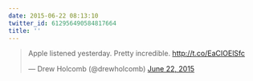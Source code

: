 ```yaml
---
date: 2015-06-22 08:13:10
twitter_id: 612956490584817664
title: ''
---
```


<blockquote class="twitter-tweet"><p lang="en" dir="ltr">Apple listened yesterday. Pretty incredible. <a href="http://t.co/EaCIOElSfc">http://t.co/EaCIOElSfc</a></p>&mdash; Drew Holcomb (@drewholcomb) <a href="https://twitter.com/drewholcomb/status/612955748679585792?ref_src=twsrc%5Etfw">June 22, 2015</a></blockquote>
<script async src="https://platform.twitter.com/widgets.js" charset="utf-8"></script>
